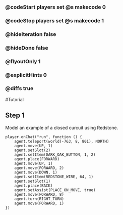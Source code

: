 ### @codeStart players set @s makecode 0
### @codeStop players set @s makecode 1

### @hideIteration false
### @hideDone false
### @flyoutOnly 1
### @explicitHints 0
### @diffs true
#Tutorial

## Step 1
Model an example of a closed curcuit using Redstone. 

```ghost
player.onChat("run", function () {
    agent.teleport(world(-763, 8, 801), NORTH)
    agent.move(UP, 1)
    agent.setSlot(2)
    agent.setItem(DARK_OAK_BUTTON, 1, 2)
    agent.place(FORWARD)
    agent.move(UP, 1)
    agent.move(FORWARD, 2)
    agent.move(DOWN, 1)
    agent.setItem(REDSTONE_WIRE, 64, 1)
    agent.setSlot(1)
    agent.place(BACK)
    agent.setAssist(PLACE_ON_MOVE, true)
    agent.move(FORWARD, 8)
    agent.turn(RIGHT_TURN)
    agent.move(FORWARD, 1)
})
```
